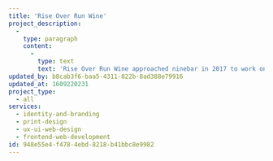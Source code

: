 ```yaml
---
title: 'Rise Over Run Wine'
project_description:
  -
    type: paragraph
    content:
      -
        type: text
        text: 'Rise Over Run Wine approached ninebar in 2017 to work on updates to their distributor''s wine list. That process forced us to design a basic identity for their brand which we then used to design and develop a new site. Initially, Rise Over Run Wine wanted a simple Squarespace site. During development though, they asked for a robust inventory integration driven by Google Sheets. This forced us to switch over to Craft CMS which allowed them to continue to manage their inventory in Google Sheets and have that inventory be reflected on their new site. I also used Tailwind CSS in the development of this site.'
updated_by: b8cab3f6-baa5-4311-822b-8ad388e79916
updated_at: 1609220231
project_type:
  - all
services:
  - identity-and-branding
  - print-design
  - ux-ui-web-design
  - frontend-web-development
id: 948e55e4-f478-4ebd-8218-b41bbc8e9982
---
```

